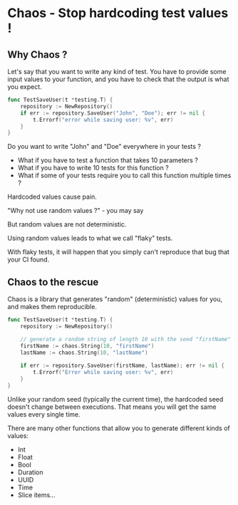 # Chaos - Stop hardcoding test values !

## Why Chaos ?

Let's say that you want to write any kind of test.
You have to provide some input values to your function, and you have to check that the output is what you expect.

```go 
func TestSaveUser(t *testing.T) {
    repository := NewRepository()
    if err := repository.SaveUser("John", "Doe"); err != nil {
        t.Errorf("error while saving user: %v", err)
    }
}
```

Do you want to write "John" and "Doe" everywhere in your tests ?

- What if you have to test a function that takes 10 parameters ?
- What if you have to write 10 tests for this function ?
- What if some of your tests require you to call this function multiple times ?

Hardcoded values cause pain.

"Why not use random values ?" - you may say

But random values are not deterministic.

Using random values leads to what we call "flaky" tests.

With flaky tests, it will happen that you simply can't reproduce that bug that your CI found.

## Chaos to the rescue

Chaos is a library that generates "random" (deterministic) values for you, and makes them reproducible.

```go
func TestSaveUser(t *testing.T) {
    repository := NewRepository()

    // generate a random string of length 10 with the seed "firstName"
    firstName := chaos.String(10, "firstName") 
    lastName := chaos.String(10, "lastName")
	
    if err := repository.SaveUser(firstName, lastName); err != nil {
        t.Errorf("Error while saving user: %v", err)
    }
}
```

Unlike your random seed (typically the current time), the hardcoded seed doesn't change between executions.
That means you will get the same values every single time.

There are many other functions that allow you to generate different kinds of values: 
- Int
- Float
- Bool
- Duration
- UUID
- Time
- Slice items...
